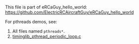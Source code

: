 This file is part of eRCaGuy_hello_world: https://github.com/ElectricRCAircraftGuy/eRCaGuy_hello_world

For pthreads demos, see:
1. All files named `pthreads*`. 
1. [timinglib_pthread_periodic_loop.c](timinglib_pthread_periodic_loop.c)
